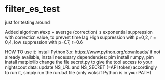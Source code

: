 # filter_es_test
just for testing around

Added algorithm #exp + average (correction)
Is exponential suppression with correction value, to prevent time lag
High suppression with p=0,2, r = 0,4, low suppression with  p=0.7, r=0.6

HOW TO use it:
install Python 3.x: https://www.python.org/downloads/
if not already available, install necessary dependencies: pim install numpy, pim install matplotlib
change the file secret.py to give the tool access to your nightscout data: update NS_URL and NS_SECRET (=API token) accordingly
to run it, simply run the run.bat file (only woks if Python is in your PATH)
